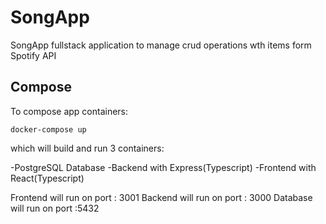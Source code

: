 # SongApp 

SongApp fullstack application to manage crud operations wth items form Spotify API

## Compose

To compose app containers:

```docker-compose up```

which will build and run 3 containers:

-PostgreSQL Database
-Backend with Express(Typescript)
-Frontend with React(Typescript)

Frontend will run on port : 3001
Backend will run on port : 3000
Database will run on port :5432